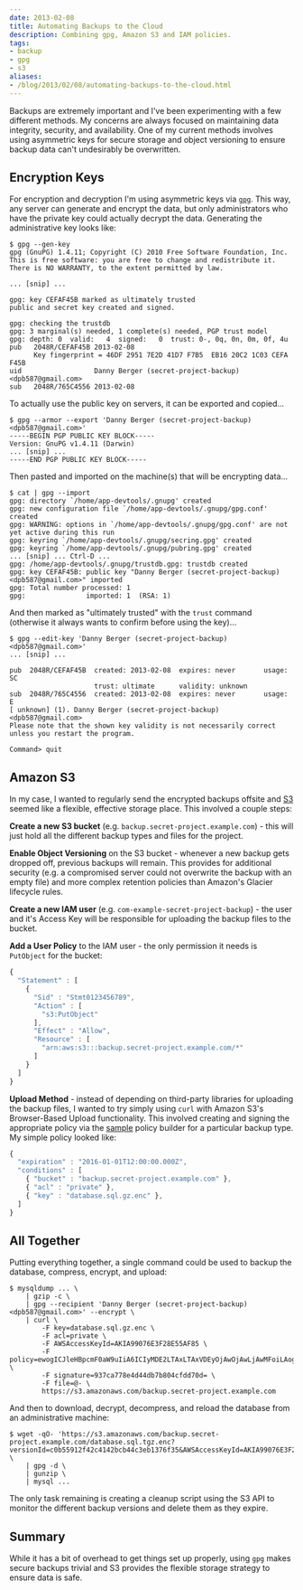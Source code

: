 ```yaml
---
date: 2013-02-08
title: Automating Backups to the Cloud
description: Combining gpg, Amazon S3 and IAM policies.
tags:
- backup
- gpg
- s3
aliases:
- /blog/2013/02/08/automating-backups-to-the-cloud.html
---
```


Backups are extremely important and I've been experimenting with a few different methods. My concerns are always focused
on maintaining data integrity, security, and availability. One of my current methods involves using asymmetric keys for
secure storage and object versioning to ensure backup data can't undesirably be overwritten.


## Encryption Keys

For encryption and decryption I'm using asymmetric keys via [`gpg`][1]. This way, any server can generate and encrypt
the data, but only administrators who have the private key could actually decrypt the data. Generating the
administrative key looks like:

```
$ gpg --gen-key
gpg (GnuPG) 1.4.11; Copyright (C) 2010 Free Software Foundation, Inc.
This is free software: you are free to change and redistribute it.
There is NO WARRANTY, to the extent permitted by law.

... [snip] ...

gpg: key CEFAF45B marked as ultimately trusted
public and secret key created and signed.

gpg: checking the trustdb
gpg: 3 marginal(s) needed, 1 complete(s) needed, PGP trust model
gpg: depth: 0  valid:   4  signed:   0  trust: 0-, 0q, 0n, 0m, 0f, 4u
pub   2048R/CEFAF45B 2013-02-08
      Key fingerprint = 46DF 2951 7E2D 41D7 F7B5  EB16 20C2 1C03 CEFA F45B
uid                  Danny Berger (secret-project-backup) <dpb587@gmail.com>
sub   2048R/765C4556 2013-02-08
```

To actually use the public key on servers, it can be exported and copied...

```
$ gpg --armor --export 'Danny Berger (secret-project-backup) <dpb587@gmail.com>'
-----BEGIN PGP PUBLIC KEY BLOCK-----
Version: GnuPG v1.4.11 (Darwin)
... [snip] ...
-----END PGP PUBLIC KEY BLOCK-----
```

Then pasted and imported on the machine(s) that will be encrypting data...

```
$ cat | gpg --import
gpg: directory `/home/app-devtools/.gnupg' created
gpg: new configuration file `/home/app-devtools/.gnupg/gpg.conf' created
gpg: WARNING: options in `/home/app-devtools/.gnupg/gpg.conf' are not yet active during this run
gpg: keyring `/home/app-devtools/.gnupg/secring.gpg' created
gpg: keyring `/home/app-devtools/.gnupg/pubring.gpg' created
... [snip] ... Ctrl-D ...
gpg: /home/app-devtools/.gnupg/trustdb.gpg: trustdb created
gpg: key CEFAF45B: public key "Danny Berger (secret-project-backup) <dpb587@gmail.com>" imported
gpg: Total number processed: 1
gpg:               imported: 1  (RSA: 1)
```

And then marked as "ultimately trusted" with the `trust` command (otherwise it always wants to confirm before using the
key)...

```
$ gpg --edit-key 'Danny Berger (secret-project-backup) <dpb587@gmail.com>'
... [snip] ...

pub  2048R/CEFAF45B  created: 2013-02-08  expires: never       usage: SC  
                     trust: ultimate      validity: unknown
sub  2048R/765C4556  created: 2013-02-08  expires: never       usage: E   
[ unknown] (1). Danny Berger (secret-project-backup) <dpb587@gmail.com>
Please note that the shown key validity is not necessarily correct
unless you restart the program.

Command> quit
```


## Amazon S3

In my case, I wanted to regularly send the encrypted backups offsite and [S3][2] seemed like a flexible, effective
storage place. This involved a couple steps:

**Create a new S3 bucket** (e.g. `backup.secret-project.example.com`) - this will just hold all the different backup
types and files for the project.

**Enable Object Versioning** on the S3 bucket - whenever a new backup gets dropped off, previous backups will remain.
This provides for additional security (e.g. a compromised server could not overwrite the backup with an empty file) and
more complex retention policies than Amazon's Glacier lifecycle rules.

**Create a new IAM user** (e.g. `com-example-secret-project-backup`) - the user and it's Access Key will be responsible
for uploading the backup files to the bucket.

**Add a User Policy** to the IAM user - the only permission it needs is `PutObject` for the bucket:

```javascript
{
  "Statement" : [
    {
      "Sid" : "Stmt0123456789",
      "Action" : [
        "s3:PutObject"
      ],
      "Effect" : "Allow",
      "Resource" : [
        "arn:aws:s3:::backup.secret-project.example.com/*"
      ]
    }
  ]
}
```


**Upload Method** - instead of depending on third-party libraries for uploading the backup files, I wanted to try simply
using `curl` with Amazon S3's Browser-Based Upload functionality. This involved creating and signing the appropriate
policy via the [sample][3] policy builder for a particular backup type. My simple policy looked like:

```javascript
{
  "expiration" : "2016-01-01T12:00:00.000Z",
  "conditions" : [
    { "bucket" : "backup.secret-project.example.com" },
    { "acl" : "private" },
    { "key" : "database.sql.gz.enc" },
  ]
}
```


## All Together

Putting everything together, a single command could be used to backup the database, compress, encrypt, and upload:

```
$ mysqldump ... \
    | gzip -c \
    | gpg --recipient 'Danny Berger (secret-project-backup) <dpb587@gmail.com>' --encrypt \
    | curl \
        -F key=database.sql.gz.enc \
        -F acl=private \
        -F AWSAccessKeyId=AKIA99076E3F28E55AF85 \
        -F policy=ewogICJleHBpcmF0aW9uIiA6ICIyMDE2LTAxLTAxVDEyOjAwOjAwLjAwMFoiLAogICJjb25kaXRpb25zIiA6IFsKICAgIHsgImJ1Y2tldCIgOiAiYmFja3VwLnNlY3JldC1wcm9qZWN0LmV4YW1wbGUuY29tIiB9LAogICAgeyAiYWNsIiA6ICJwcml2YXRlIiB9LAogICAgeyAia2V5IiA6ICJkYXRhYmFzZS5zcWwuZ3ouZW5jIiB9LAogIF0KfQ== \
        -F signature=937ca778e4d44db7b804cfdd70d= \
        -F file=@- \
        https://s3.amazonaws.com/backup.secret-project.example.com
```

And then to download, decrypt, decompress, and reload the database from an administrative machine:

```
$ wget -qO- 'https://s3.amazonaws.com/backup.secret-project.example.com/database.sql.tgz.enc?versionId=c0b55912f42c4142bcb44c3eb1376f35&AWSAccessKeyId=AKIA99076E3F28E55AF85&...' \
    | gpg -d \
    | gunzip \
    | mysql ...
```

The only task remaining is creating a cleanup script using the S3 API to monitor the different backup versions and
delete them as they expire.


## Summary

While it has a bit of overhead to get things set up properly, using `gpg` makes secure backups trivial and S3 provides
the flexible storage strategy to ensure data is safe.


 [1]: http://www.gnupg.org/
 [2]: http://aws.amazon.com/s3/
 [3]: http://s3.amazonaws.com/doc/s3-example-code/post/post_sample.html
